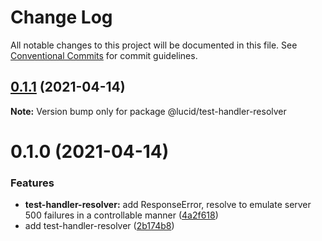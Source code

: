 # Change Log

All notable changes to this project will be documented in this file.
See [Conventional Commits](https://conventionalcommits.org) for commit guidelines.

## [0.1.1](https://github.com/Lucid-Deployment/lucid/compare/@lucid/test-handler-resolver@0.1.0...@lucid/test-handler-resolver@0.1.1) (2021-04-14)

**Note:** Version bump only for package @lucid/test-handler-resolver





# 0.1.0 (2021-04-14)


### Features

* **test-handler-resolver:** add ResponseError, resolve to emulate server 500 failures in a controllable manner ([4a2f618](https://github.com/Lucid-Deployment/lucid/commit/4a2f6180c93679ce22304592480392b01ff7927f))
* add test-handler-resolver ([2b174b8](https://github.com/Lucid-Deployment/lucid/commit/2b174b82cbf4a193c6a02df20ab9e24cba0cff53))
